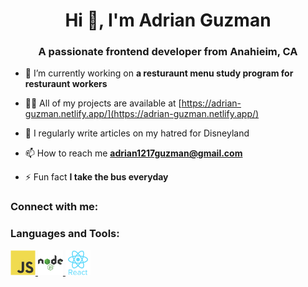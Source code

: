<h1 align="center">Hi 👋, I'm Adrian Guzman</h1>
<h3 align="center">A passionate frontend developer from Anahieim, CA</h3>

- 🔭 I’m currently working on **a resturaunt menu study program for resturaunt workers**

- 👨‍💻 All of my projects are available at [https://adrian-guzman.netlify.app/](https://adrian-guzman.netlify.app/)

- 📝 I regularly write articles on my hatred for Disneyland

- 📫 How to reach me **adrian1217guzman@gmail.com**

- ⚡ Fun fact **I take the bus everyday**

<h3 align="left">Connect with me:</h3>
<p align="left">
</p>

<h3 align="left">Languages and Tools:</h3>
<p align="left"> <a href="https://developer.mozilla.org/en-US/docs/Web/JavaScript" target="_blank" rel="noreferrer"> <img src="https://raw.githubusercontent.com/devicons/devicon/master/icons/javascript/javascript-original.svg" alt="javascript" width="40" height="40"/> </a> <a href="https://nodejs.org" target="_blank" rel="noreferrer"> <img src="https://raw.githubusercontent.com/devicons/devicon/master/icons/nodejs/nodejs-original-wordmark.svg" alt="nodejs" width="40" height="40"/> </a> <a href="https://reactjs.org/" target="_blank" rel="noreferrer"> <img src="https://raw.githubusercontent.com/devicons/devicon/master/icons/react/react-original-wordmark.svg" alt="react" width="40" height="40"/> </a> </p>
